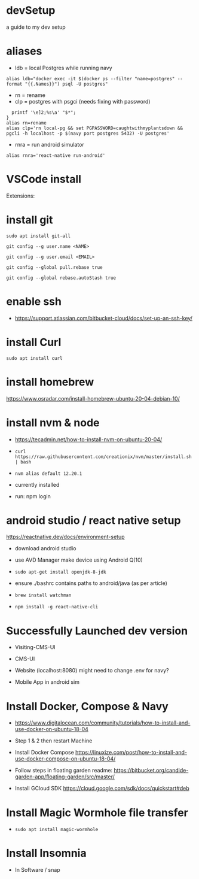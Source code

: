 # devSetup
a guide to my dev setup

# aliases
- ldb = local Postgres while running navy

```alias ldb="docker exec -it $(docker ps --filter "name=postgres" --format "{{.Names}}") psql -U postgres"```

- rn = rename
- clp = postgres with psgci (needs fixing with password)

``` rename() {
  printf '\e]2;%s\a' "$*";
}
alias rn=rename
alias clp='rn local-pg && set PGPASSWORD=caughtwithmyplantsdown && pgcli -h localhost -p $(navy port postgres 5432) -U postgres'
```

- rnra = run android simulator

```alias rnra='react-native run-android'```



# VSCode install
Extensions:


# install git 
```sudo apt install git-all```

```git config --g user.name <NAME>```

```git config --g user.email <EMAIL>```

```git config --global pull.rebase true```

```git config --global rebase.autoStash true```


# enable ssh
 - https://support.atlassian.com/bitbucket-cloud/docs/set-up-an-ssh-key/

# install Curl
```sudo apt install curl ```

# install homebrew
https://www.osradar.com/install-homebrew-ubuntu-20-04-debian-10/

# install nvm & node
 - https://tecadmin.net/how-to-install-nvm-on-ubuntu-20-04/
 
 - ```curl https://raw.githubusercontent.com/creationix/nvm/master/install.sh | bash```
 
 - ```nvm alias default 12.20.1```
 
 - currently installed
 
 - run: npm login 
 

# android studio / react native setup
https://reactnative.dev/docs/environment-setup
 - download android studio
 
 - use AVD Manager make device using Android Q(10)
 
 - ```sudo apt-get install openjdk-8-jdk```
 
 - ensure ./bashrc contains paths to android/java (as per article)
 
 - ```brew install watchman```
 
 - ```npm install -g react-native-cli```
 
 
 # Successfully Launched dev version
 - Visiting-CMS-UI
 
 - CMS-UI
 
 - Website (localhost:8080) might need to change .env for navy?
 
 - Mobile App in android sim

# Install Docker, Compose & Navy
 - https://www.digitalocean.com/community/tutorials/how-to-install-and-use-docker-on-ubuntu-18-04
 - Step 1 & 2 then restart Machine
 
 - Install Docker Compose
https://linuxize.com/post/how-to-install-and-use-docker-compose-on-ubuntu-18-04/

 - Follow steps in floating garden readme: https://bitbucket.org/candide-garden-app/floating-garden/src/master/

 - Install GCloud SDK https://cloud.google.com/sdk/docs/quickstart#deb

# Install Magic Wormhole file transfer
 - ```sudo apt install magic-wormhole```
 
# Install Insomnia
 - In Software / snap
